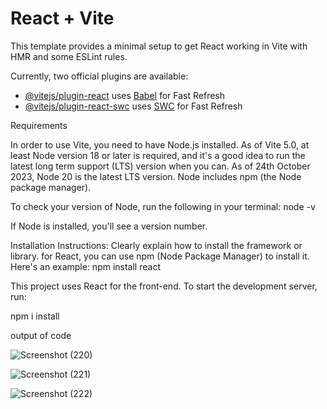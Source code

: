 # React + Vite

This template provides a minimal setup to get React working in Vite with HMR and some ESLint rules.

Currently, two official plugins are available:

- [@vitejs/plugin-react](https://github.com/vitejs/vite-plugin-react/blob/main/packages/plugin-react/README.md) uses [Babel](https://babeljs.io/) for Fast Refresh
- [@vitejs/plugin-react-swc](https://github.com/vitejs/vite-plugin-react-swc) uses [SWC](https://swc.rs/) for Fast Refresh


Requirements


In order to use Vite, you need to have Node.js installed. As of Vite 5.0, at least Node version 18 or later is required, and it's a good idea to run the latest long term support (LTS) version when you can. As of 24th October 2023, Node 20 is the latest LTS version. Node includes npm (the Node package manager).

To check your version of Node, run the following in your terminal:
node -v

If Node is installed, you'll see a version number.

Installation Instructions: Clearly explain how to install the framework or library. for React, you can use npm (Node Package Manager) to install it. Here's an example:
npm install react

This project uses React for the front-end. To start the development server, run:

npm i install

output of code


![Screenshot (220)](https://github.com/ani1ta/React-Learn-practice-with-projects/assets/105041651/e4d9c1c2-5ef1-45d6-9d45-af2f29063da9)






![Screenshot (221)](https://github.com/ani1ta/React-Learn-practice-with-projects/assets/105041651/4d11b508-e8ee-45fd-a2e0-b72bfa705b36)








![Screenshot (222)](https://github.com/ani1ta/React-Learn-practice-with-projects/assets/105041651/7b003852-90d8-489a-91d6-d1d2b8cd7ace)

